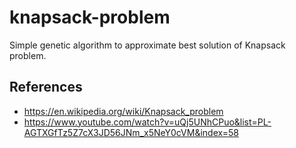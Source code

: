 # knapsack-problem

Simple genetic algorithm to approximate best solution of Knapsack problem.

## References

- https://en.wikipedia.org/wiki/Knapsack_problem
- https://www.youtube.com/watch?v=uQj5UNhCPuo&list=PL-AGTXGfTz5Z7cX3JD56JNm_x5NeY0cVM&index=58
